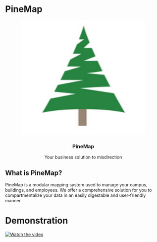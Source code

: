 # **PineMap**

<p align="center">
  <a href="https://github.com/ReeseHatfield/Make-IT-Wright-2025/">
    <img src="./logo.png" alt="PineMap Logo" width="400" height="370">
  </a>
</p>

<h3 align="center"><strong>PineMap</strong></h3>

<p align="center">
  Your business solution to misdirection
  <br>
</p>

## What is PineMap?

PineMap is a modular mapping system used to manage your campus, buildings, and employees.
We offer a comprehensive solution for you to compartmentalize your data in an easily digestable and user-friendly manner.

# Demonstration

[![Watch the video](https://img.youtube.com/vi/iHJwXn6Rois/hqdefault.jpg)](https://www.youtube.com/watch?v=iHJwXn6Rois)
